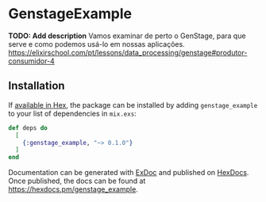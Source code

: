 # GenstageExample

**TODO: Add description**
 Vamos examinar de perto o GenStage, para que serve e como podemos usá-lo em nossas aplicações.
 https://elixirschool.com/pt/lessons/data_processing/genstage#produtor-consumidor-4

## Installation

If [available in Hex](https://hex.pm/docs/publish), the package can be installed
by adding `genstage_example` to your list of dependencies in `mix.exs`:

```elixir
def deps do
  [
    {:genstage_example, "~> 0.1.0"}
  ]
end
```

Documentation can be generated with [ExDoc](https://github.com/elixir-lang/ex_doc)
and published on [HexDocs](https://hexdocs.pm). Once published, the docs can
be found at <https://hexdocs.pm/genstage_example>.

